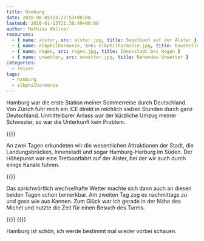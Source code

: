 ```yaml
---
title: Hamburg
date: 2010-08-05T23:27:53+00:00
lastmod: 2020-01-13T21:38:49+00:00
author: Mathias Wellner
resources:
  - { name: alster, src: alster.jpg, title: Segelboot auf der Alster }
  - { name: elbphilharmonie, src: elbphilharmonie.jpg, title: Baustelle der Elbphilharmonie }
  - { name: regen, src: regen.jpg, title: Innenstadt bei Regen }
  - { name: unwetter, src: unwetter.jpg, title: Nahendes Unwetter }
categories:
  - reisen
tags:
  - hamburg
  - elbphilharmonie
---
```

Hamburg war die erste Station meiner Sommerreise durch Deutschland. Von Zürich fuhr mich ein ICE direkt in reichlich sieben Stunden durch ganz Deutschland. Unmittelbarer Anlass war der kürzliche Umzug meiner Schwester, so war die Unterkunft kein Problem. 
<!--more-->

{{<responsive-image name="elbphilharmonie">}}

An zwei Tagen erkundeten wir die wesentlichen Attraktionen der Stadt, die Landungsbrücken, Innenstadt und sogar Hamburg-Harburg im Süden. Der Höhepunkt war eine Tretbootfahrt auf der Alster, bei der wir auch durch einige Kanäle fuhren. 

{{<responsive-image name="alster">}}

Das sprichwörtlich wechselhafte Wetter machte sich dann auch an diesen beiden Tagen schon bemerkbar. Am zweiten Tag zog es nachmittags zu und goss wie aus Kannen. Zum Glück war ich gerade in der Nähe des Michel und nutzte die Zeit für einen Besuch des Turms. 

{{<responsive-image name="unwetter">}}
{{<responsive-image name="regen">}}

Hamburg ist schön, ich werde bestimmt mal wieder vorbei schauen.
